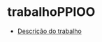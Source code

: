 # trabalhoPPIOO

- [Descrição do trabalho](https://malbarbo.pro.br/ensino/2019/9795/trabalho-comp/)

